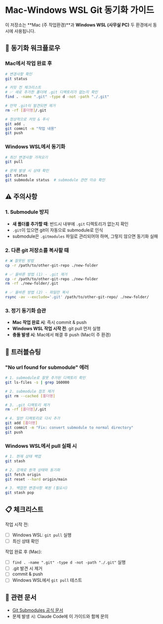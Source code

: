 # Mac-Windows WSL Git 동기화 가이드

이 저장소는 **Mac (주 작업환경)**과 **Windows WSL (사무실 PC)** 두 환경에서 동시에 사용됩니다.

## 🔄 동기화 워크플로우

### Mac에서 작업 완료 후
```bash
# 변경사항 확인
git status

# 커밋 전 체크리스트
# ✅ 새로 추가한 폴더에 .git 디렉토리가 없는지 확인
find . -name ".git" -type d -not -path "./.git"

# 만약 .git이 발견되면 제거
rm -rf [폴더명]/.git

# 정상적으로 커밋 & 푸시
git add .
git commit -m "작업 내용"
git push
```

### Windows WSL에서 동기화
```bash
# 최신 변경사항 가져오기
git pull

# 문제 발생 시 상태 확인
git status
git submodule status  # submodule 관련 이슈 확인
```

## ⚠️ 주의사항

### 1. Submodule 방지
- **새 폴더를 추가할 때**: 반드시 내부에 `.git` 디렉토리가 없는지 확인
- `.git`이 있으면 git이 자동으로 submodule로 인식
- submodule은 `.gitmodules` 파일로 관리되어야 하며, 그렇지 않으면 동기화 실패

### 2. 다른 git 저장소를 복사할 때
```bash
# ❌ 잘못된 방법
cp -r /path/to/other-git-repo ./new-folder

# ✅ 올바른 방법 (1) - .git 제거
cp -r /path/to/other-git-repo ./new-folder
rm -rf ./new-folder/.git

# ✅ 올바른 방법 (2) - 파일만 복사
rsync -av --exclude='.git' /path/to/other-git-repo/ ./new-folder/
```

### 3. 정기 동기화 습관
- **Mac 작업 완료 시**: 즉시 commit & push
- **Windows WSL 작업 시작 전**: git pull 먼저 실행
- **충돌 발생 시**: Mac에서 해결 후 push (Mac이 주 환경)

## 🐛 트러블슈팅

### "No url found for submodule" 에러
```bash
# 1. submodule로 잘못 추가된 디렉토리 확인
git ls-files -s | grep 160000

# 2. submodule 참조 제거
git rm --cached [폴더명]

# 3. .git 디렉토리 제거
rm -rf [폴더명]/.git

# 4. 일반 디렉토리로 다시 추가
git add [폴더명]
git commit -m "Fix: convert submodule to normal directory"
git push
```

### Windows WSL에서 pull 실패 시
```bash
# 1. 현재 상태 백업
git stash

# 2. 강제로 원격 상태와 동기화
git fetch origin
git reset --hard origin/main

# 3. 백업한 변경사항 복원 (필요시)
git stash pop
```

## 📋 체크리스트

작업 시작 전:
- [ ] Windows WSL: `git pull` 실행
- [ ] 최신 상태 확인

작업 완료 후 (Mac):
- [ ] `find . -name ".git" -type d -not -path "./.git"` 실행
- [ ] .git 발견 시 제거
- [ ] commit & push
- [ ] Windows WSL에서 `git pull` 테스트

## 🔗 관련 문서
- [Git Submodules 공식 문서](https://git-scm.com/book/en/v2/Git-Tools-Submodules)
- 문제 발생 시: Claude Code에 이 가이드와 함께 문의
